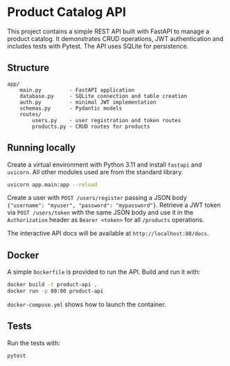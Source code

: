 # Product Catalog API

This project contains a simple REST API built with FastAPI to manage a product catalog. It demonstrates CRUD operations, JWT authentication and includes tests with Pytest. The API uses SQLite for persistence.

## Structure

```
app/
    main.py         - FastAPI application
    database.py     - SQLite connection and table creation
    auth.py         - minimal JWT implementation
    schemas.py      - Pydantic models
    routes/
        users.py    - user registration and token routes
        products.py - CRUD routes for products
```

## Running locally

Create a virtual environment with Python 3.11 and install `fastapi` and `uvicorn`. All other modules used are from the standard library.

```bash
uvicorn app.main:app --reload
```

Create a user with `POST /users/register` passing a JSON body `{"username": "myuser", "password": "mypassword"}`.
Retrieve a JWT token via `POST /users/token` with the same JSON body and use it in the
`Authorization` header as `Bearer <token>` for all `/products` operations.

The interactive API docs will be available at `http://localhost:80/docs`.

## Docker

A simple `Dockerfile` is provided to run the API. Build and run it with:

```bash
docker build -t product-api .
docker run -p 80:80 product-api
```

`docker-compose.yml` shows how to launch the container.

## Tests

Run the tests with:

```bash
pytest
```
